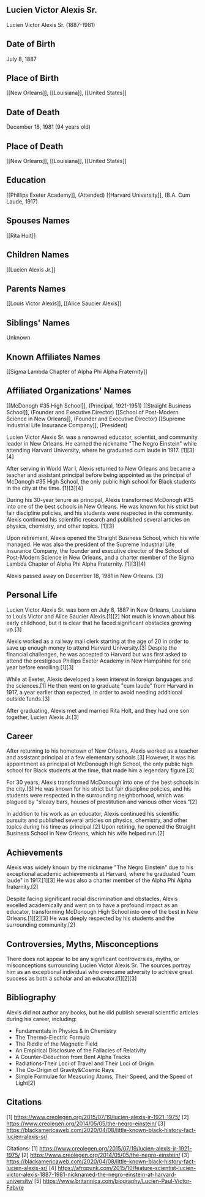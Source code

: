 ## Lucien Victor Alexis Sr.

Lucien Victor Alexis Sr. (1887-1981)

## Date of Birth
July 8, 1887

## Place of Birth
[[New Orleans]], [[Louisiana]], [[United States]]

## Date of Death 
December 18, 1981 (94 years old)

## Place of Death
[[New Orleans]], [[Louisiana]], [[United States]]

## Education
[[Phillips Exeter Academy]], (Attended)
[[Harvard University]], (B.A. Cum Laude, 1917)

## Spouses Names
[[Rita Holt]]

## Children Names
[[Lucien Alexis Jr.]]

## Parents Names
[[Louis Victor Alexis]], [[Alice Saucier Alexis]]

## Siblings' Names
Unknown

## Known Affiliates Names
[[Sigma Lambda Chapter of Alpha Phi Alpha Fraternity]]

## Affiliated Organizations' Names
[[McDonogh #35 High School]], (Principal, 1921-1951)
[[Straight Business School]], (Founder and Executive Director)
[[School of Post-Modern Science in New Orleans]], (Founder and Executive Director)
[[Supreme Industrial Life Insurance Company]], (President)

Lucien Victor Alexis Sr. was a renowned educator, scientist, and community leader in New Orleans. He earned the nickname "The Negro Einstein" while attending Harvard University, where he graduated cum laude in 1917. [1][3][4]

After serving in World War I, Alexis returned to New Orleans and became a teacher and assistant principal before being appointed as the principal of McDonogh #35 High School, the only public high school for Black students in the city at the time. [1][3][4] 

During his 30-year tenure as principal, Alexis transformed McDonogh #35 into one of the best schools in New Orleans. He was known for his strict but fair discipline policies, and his students were respected in the community. Alexis continued his scientific research and published several articles on physics, chemistry, and other topics. [1][3]

Upon retirement, Alexis opened the Straight Business School, which his wife managed. He was also the president of the Supreme Industrial Life Insurance Company, the founder and executive director of the School of Post-Modern Science in New Orleans, and a charter member of the Sigma Lambda Chapter of Alpha Phi Alpha Fraternity. [1][3][4]

Alexis passed away on December 18, 1981 in New Orleans. [3]

## Personal Life

Lucien Victor Alexis Sr. was born on July 8, 1887 in New Orleans, Louisiana to Louis Victor and Alice Saucier Alexis.[1][2] Not much is known about his early childhood, but it is clear that he faced significant obstacles growing up.[3] 

Alexis worked as a railway mail clerk starting at the age of 20 in order to save up enough money to attend Harvard University.[3] Despite the financial challenges, he was accepted to Harvard but was first asked to attend the prestigious Phillips Exeter Academy in New Hampshire for one year before enrolling.[1][3] 

While at Exeter, Alexis developed a keen interest in foreign languages and the sciences.[1] He then went on to graduate "cum laude" from Harvard in 1917, a year earlier than expected, in order to avoid needing additional outside funds.[3]

After graduating, Alexis met and married Rita Holt, and they had one son together, Lucien Alexis Jr.[3]

## Career

After returning to his hometown of New Orleans, Alexis worked as a teacher and assistant principal at a few elementary schools.[3] However, it was his appointment as principal of McDonough High School, the only public high school for Black students at the time, that made him a legendary figure.[3] 

For 30 years, Alexis transformed McDonough into one of the best schools in the city.[3] He was known for his strict but fair discipline policies, and his students were respected in the surrounding neighborhood, which was plagued by "sleazy bars, houses of prostitution and various other vices."[2]

In addition to his work as an educator, Alexis continued his scientific pursuits and published several articles on physics, chemistry, and other topics during his time as principal.[2] Upon retiring, he opened the Straight Business School in New Orleans, which his wife helped run.[2]

## Achievements

Alexis was widely known by the nickname "The Negro Einstein" due to his exceptional academic achievements at Harvard, where he graduated "cum laude" in 1917.[1][3] He was also a charter member of the Alpha Phi Alpha fraternity.[2]

Despite facing significant racial discrimination and obstacles, Alexis excelled academically and went on to have a profound impact as an educator, transforming McDonough High School into one of the best in New Orleans.[1][2][3] He was deeply respected by his students and the surrounding community.[2]

## Controversies, Myths, Misconceptions

There does not appear to be any significant controversies, myths, or misconceptions surrounding Lucien Victor Alexis Sr. The sources portray him as an exceptional individual who overcame adversity to achieve great success as both a scholar and an educator.[1][2][3]

## Bibliography

Alexis did not author any books, but he did publish several scientific articles during his career, including:

- Fundamentals in Physics & in Chemistry
- The Thermo-Electric Formula 
- The Riddle of the Magnetic Field
- An Empirical Disclosure of the Fallacies of Relativity
- A Counter-Deduction from Bent Alpha Tracks
- Radiations-Their Loci of Travel and Their Loci of Origin
- The Co-Origin of Gravity&Cosmic Rays
- Simple Formulae for Measuring Atoms, Their Speed, and the Speed of Light[2]

## Citations

[1] https://www.creolegen.org/2015/07/19/lucien-alexis-jr-1921-1975/
[2] https://www.creolegen.org/2014/05/05/the-negro-einstein/
[3] https://blackamericaweb.com/2020/04/08/little-known-black-history-fact-lucien-alexis-sr/

Citations:
[1] https://www.creolegen.org/2015/07/19/lucien-alexis-jr-1921-1975/
[2] https://www.creolegen.org/2014/05/05/the-negro-einstein/
[3] https://blackamericaweb.com/2020/04/08/little-known-black-history-fact-lucien-alexis-sr/
[4] https://afropunk.com/2015/10/feature-scientist-lucien-victor-alexis-1887-1981-nicknamed-the-negro-einstein-at-harvard-university/
[5] https://www.britannica.com/biography/Lucien-Paul-Victor-Febvre